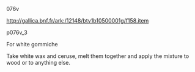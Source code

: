 076v

http://gallica.bnf.fr/ark:/12148/btv1b10500001g/f158.item

p076v_3

For white gommiche

Take white wax and ceruse, melt them together and apply the mixture to wood or to anything else.
